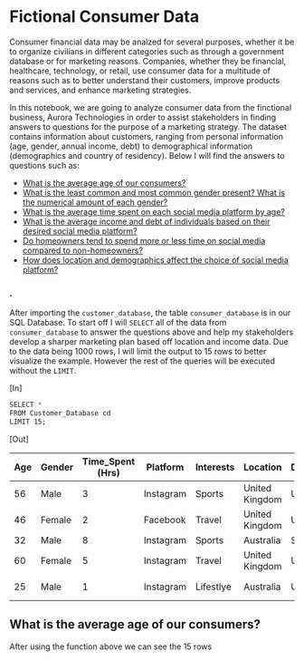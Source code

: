 # Fictional Consumer Data
Consumer financial data may be analzed for several purposes, whether it be to organize civilians in different categories such as through a government database or for marketing reasons. Companies, whether they be financial, healthcare, technology, or retail, use consumer data for a multitude of reasons such as to better understand their customers, improve products and services, and enhance marketing strategies. 

In this notebook, we are going to analyze consumer data from the finctional business, Aurora Technologies in order to assist stakeholders in finding answers to questions for the purpose of a marketing strategy. The dataset contains information about customers, ranging from personal information (age, gender, annual income, debt) to demographical information (demographics and country of residency). Below I will find the answers to questions such as:

  - [What is the average age of our consumers?](#What-is-the-average-age-of-our-consumers)
  - [What is the least common and most common gender present? What is the numerical amount of each gender?]()
  - [What is the average time spent on each social media platform by age?]()
  - [What is the average income and debt of individuals based on their desired social media platform?]()
  - [Do homeowners tend to spend more or less time on social media compared to non-homeowners?]()
  - [How does location and demographics affect the choice of social media platform?]()

###                                                             .
After importing the ```customer_database```, the table ```consumer_database``` is in our SQL Database. To start off I will ``` SELECT ``` all of the data from ```consumer_database``` to answer the questions above and help my stakeholders develop a sharper marketing plan based off location and income data. Due to the data being 1000 rows, I will limit the output to 15 rows to better visualize the example. However the rest of the queries will be executed without the ```LIMIT```.

[In]

``` css //
SELECT *
FROM Customer_Database cd
LIMIT 15;
```
[Out]

| Age | Gender | Time_Spent (Hrs) | Platform | Interests | Location | Demographics | Profession | Annual_Income | Indebt | Debt Amount | Is_Homeowner | Owns_Car |
|-----|--------|------------------|----------|-----------|----------|--------------|------------|---------------|--------|-------------|---------------|----------|
| 56  | Male   | 3 | Instagram | Sports | United Kingdom | Urban | Software-Engineer | 108824 | TRUE | 133744 | FALSE | FALSE |
| 46  | Female | 2 | Facebook | Travel | United Kingdom | Urban | Nurse | 43350 | TRUE | 47803 | TRUE | TRUE |
| 32  | Male   | 8 | Instagram | Sports | Australia | Suburban | Teacher | 51030 | FALSE | 161411 | FALSE | FALSE |
| 60  | Female | 5 | Instagram | Travel | United Kingdom | Urban | Accountant | 102545 | FALSE | 159572 | TRUE | FALSE |
| 25  | Male   | 1 | Instagram | Lifestlye | Australia | Urban | Graphic-Designer | 63303 | FALSE | 52828 | TRUE | TRUE |

## What is the average age of our consumers?

After using the function above we can see the 15 rows 

